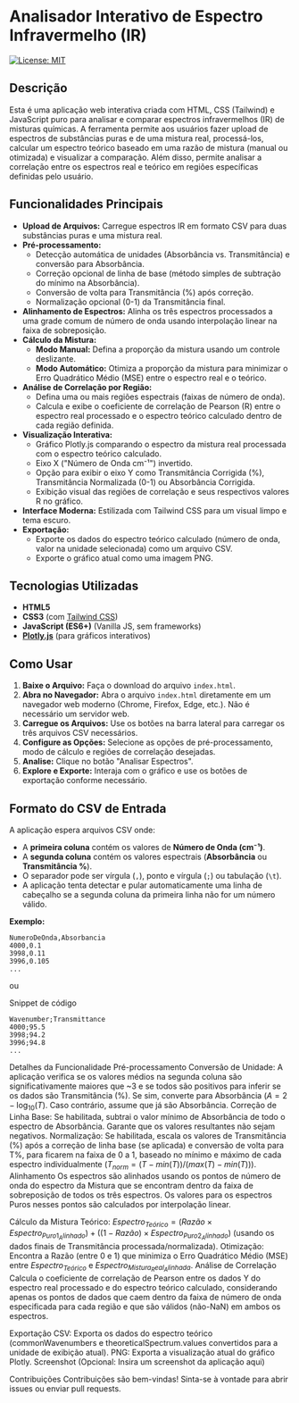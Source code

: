 # Analisador Interativo de Espectro Infravermelho (IR)

[![License: MIT](https://img.shields.io/badge/License-MIT-yellow.svg)](https://opensource.org/licenses/MIT)

## Descrição

Esta é uma aplicação web interativa criada com HTML, CSS (Tailwind) e JavaScript puro para analisar e comparar espectros infravermelhos (IR) de misturas químicas. A ferramenta permite aos usuários fazer upload de espectros de substâncias puras e de uma mistura real, processá-los, calcular um espectro teórico baseado em uma razão de mistura (manual ou otimizada) e visualizar a comparação. Além disso, permite analisar a correlação entre os espectros real e teórico em regiões específicas definidas pelo usuário.

## Funcionalidades Principais

* **Upload de Arquivos:** Carregue espectros IR em formato CSV para duas substâncias puras e uma mistura real.
* **Pré-processamento:**
    * Detecção automática de unidades (Absorbância vs. Transmitância) e conversão para Absorbância.
    * Correção opcional de linha de base (método simples de subtração do mínimo na Absorbância).
    * Conversão de volta para Transmitância (%) após correção.
    * Normalização opcional (0-1) da Transmitância final.
* **Alinhamento de Espectros:** Alinha os três espectros processados a uma grade comum de número de onda usando interpolação linear na faixa de sobreposição.
* **Cálculo da Mistura:**
    * **Modo Manual:** Defina a proporção da mistura usando um controle deslizante.
    * **Modo Automático:** Otimiza a proporção da mistura para minimizar o Erro Quadrático Médio (MSE) entre o espectro real e o teórico.
* **Análise de Correlação por Região:**
    * Defina uma ou mais regiões espectrais (faixas de número de onda).
    * Calcula e exibe o coeficiente de correlação de Pearson (R) entre o espectro real processado e o espectro teórico calculado dentro de cada região definida.
* **Visualização Interativa:**
    * Gráfico Plotly.js comparando o espectro da mistura real processada com o espectro teórico calculado.
    * Eixo X ("Número de Onda cm⁻¹") invertido.
    * Opção para exibir o eixo Y como Transmitância Corrigida (%), Transmitância Normalizada (0-1) ou Absorbância Corrigida.
    * Exibição visual das regiões de correlação e seus respectivos valores R no gráfico.
* **Interface Moderna:** Estilizada com Tailwind CSS para um visual limpo e tema escuro.
* **Exportação:**
    * Exporte os dados do espectro teórico calculado (número de onda, valor na unidade selecionada) como um arquivo CSV.
    * Exporte o gráfico atual como uma imagem PNG.

## Tecnologias Utilizadas

* **HTML5**
* **CSS3** (com [Tailwind CSS](https://tailwindcss.com/))
* **JavaScript (ES6+)** (Vanilla JS, sem frameworks)
* **[Plotly.js](https://plotly.com/javascript/)** (para gráficos interativos)

## Como Usar

1.  **Baixe o Arquivo:** Faça o download do arquivo `index.html`.
2.  **Abra no Navegador:** Abra o arquivo `index.html` diretamente em um navegador web moderno (Chrome, Firefox, Edge, etc.). Não é necessário um servidor web.
3.  **Carregue os Arquivos:** Use os botões na barra lateral para carregar os três arquivos CSV necessários.
4.  **Configure as Opções:** Selecione as opções de pré-processamento, modo de cálculo e regiões de correlação desejadas.
5.  **Analise:** Clique no botão "Analisar Espectros".
6.  **Explore e Exporte:** Interaja com o gráfico e use os botões de exportação conforme necessário.

## Formato do CSV de Entrada

A aplicação espera arquivos CSV onde:

* A **primeira coluna** contém os valores de **Número de Onda (cm⁻¹)**.
* A **segunda coluna** contém os valores espectrais (**Absorbância** ou **Transmitância %**).
* O separador pode ser vírgula (`,`), ponto e vírgula (`;`) ou tabulação (`\t`).
* A aplicação tenta detectar e pular automaticamente uma linha de cabeçalho se a segunda coluna da primeira linha não for um número válido.

**Exemplo:**


    NumeroDeOnda,Absorbancia
    4000,0.1
    3998,0.11
    3996,0.105
    ...
ou

Snippet de código

    Wavenumber;Transmittance
    4000;95.5
    3998;94.2
    3996;94.8
    ...
Detalhes da Funcionalidade
Pré-processamento
Conversão de Unidade: A aplicação verifica se os valores médios na segunda coluna são significativamente maiores que ~3 e se todos são positivos para inferir se os dados são Transmitância (%). Se sim, converte para Absorbância ($A = 2 - \log_{10}(T%)$). Caso contrário, assume que já são Absorbância.
Correção de Linha Base: Se habilitada, subtrai o valor mínimo de Absorbância de todo o espectro de Absorbância. Garante que os valores resultantes não sejam negativos.
Normalização: Se habilitada, escala os valores de Transmitância (%) após a correção de linha base (se aplicada) e conversão de volta para T%, para ficarem na faixa de 0 a 1, baseado no mínimo e máximo de cada espectro individualmente ($T_{norm} = (T - min(T)) / (max(T) - min(T))$).
Alinhamento
Os espectros são alinhados usando os pontos de número de onda do espectro da Mistura que se encontram dentro da faixa de sobreposição de todos os três espectros. Os valores para os espectros Puros nesses pontos são calculados por interpolação linear.

Cálculo da Mistura
Teórico: $Espectro_{Teórico} = (Razão \times Espectro_{Puro1_Alinhado}) + ((1 - Razão) \times Espectro_{Puro2_Alinhado})$ (usando os dados finais de Transmitância processada/normalizada).
Otimização: Encontra a Razão (entre 0 e 1) que minimiza o Erro Quadrático Médio (MSE) entre $Espectro_{Teórico}$ e $Espectro_{Mistura_Real_Alinhada}$.
Análise de Correlação
Calcula o coeficiente de correlação de Pearson entre os dados Y do espectro real processado e do espectro teórico calculado, considerando apenas os pontos de dados que caem dentro da faixa de número de onda especificada para cada região e que são válidos (não-NaN) em ambos os espectros.

Exportação
CSV: Exporta os dados do espectro teórico (commonWavenumbers e theoreticalSpectrum.values convertidos para a unidade de exibição atual).
PNG: Exporta a visualização atual do gráfico Plotly.
Screenshot
(Opcional: Insira um screenshot da aplicação aqui)

Contribuições
Contribuições são bem-vindas! Sinta-se à vontade para abrir issues ou enviar pull requests. 

